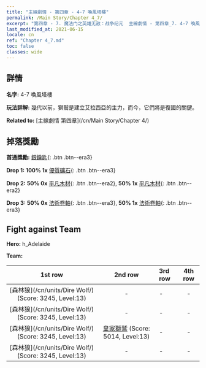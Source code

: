 ```yaml
---
title: "主線劇情 - 第四章 - 4-7 喚風塔樓"
permalink: /Main Story/Chapter 4_7/
excerpt: "第四章 - 7. 魔法门之英雄无敌：战争纪元  主線劇情 - 第四章_7. 4-7 喚風塔樓"
last_modified_at: 2021-06-15
locale: cn
ref: "Chapter 4_7.md"
toc: false
classes: wide
---
```


## 詳情

 **名字:** 4-7 喚風塔樓

 **玩法詳解:** 幾代以前，獅鷲是建立艾拉西亞的主力，而今，它們將是復國的關鍵。

 **Related to:** [主線劇情 第四章](/cn/Main Story/Chapter 4/)

## 掉落獎勵

 **首通獎勵:** [銀鑰匙](/cn/Items/con_693/){: .btn .btn--era3}

 **Drop 1:** **100% 1x** [優質礦石](/cn/Items/mat_12/){: .btn .btn--era3}

 **Drop 2:** **50% 0x** [平凡木材](/cn/Items/mat_7/){: .btn .btn--era2}, **50% 1x** [平凡木材](/cn/Items/mat_7/){: .btn .btn--era2}

 **Drop 3:** **50% 0x** [法術卷軸](/cn/Items/con_694/){: .btn .btn--era3}, **50% 1x** [法術卷軸](/cn/Items/con_694/){: .btn .btn--era3}


## Fight against Team
 **Hero:** h_Adelaide

 **Team:**


  | 1st row | 2nd row | 3rd row | 4th row |
  |:----:|:----:|:----|:----:|
  | [森林狼](/cn/units/Dire Wolf/) (Score: 3245, Level:13)  | - | - | - |
  | [森林狼](/cn/units/Dire Wolf/) (Score: 3245, Level:13)  | - | - | - |
  | [森林狼](/cn/units/Dire Wolf/) (Score: 3245, Level:13)  | [皇家獅鷲](/cn/units/Griffin/) (Score: 5014, Level:13)  | - | - |
  | [森林狼](/cn/units/Dire Wolf/) (Score: 3245, Level:13)  | - | - | - |


